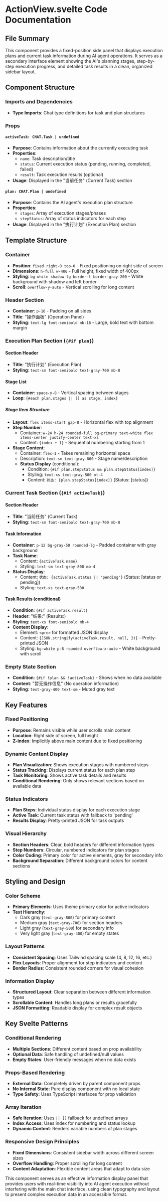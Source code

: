 # ActionView.svelte Code Documentation

## File Summary
This component provides a fixed-position side panel that displays execution plans and current task information during AI agent operations. It serves as a secondary interface element showing the AI's planning stages, step-by-step execution progress, and detailed task results in a clean, organized sidebar layout.

## Component Structure

### Imports and Dependencies
- **Type Imports**: Chat type definitions for task and plan structures

### Props

#### `activeTask: CHAT.Task | undefined`
- **Purpose**: Contains information about the currently executing task
- **Properties**:
  - `name`: Task description/title
  - `status`: Current execution status (pending, running, completed, failed)
  - `result`: Task execution results (optional)
- **Usage**: Displayed in the "当前任务" (Current Task) section

#### `plan: CHAT.Plan | undefined`
- **Purpose**: Contains the AI agent's execution plan structure
- **Properties**:
  - `stages`: Array of execution stages/phases
  - `stepStatus`: Array of status indicators for each step
- **Usage**: Displayed in the "执行计划" (Execution Plan) section

## Template Structure

### Container
- **Position**: `fixed right-0 top-0` - Fixed positioning on right side of screen
- **Dimensions**: `h-full w-400` - Full height, fixed width of 400px
- **Styling**: `bg-white shadow-lg border-l border-gray-200` - White background with shadow and left border
- **Scroll**: `overflow-y-auto` - Vertical scrolling for long content

### Header Section
- **Container**: `p-16` - Padding on all sides
- **Title**: "操作面板" (Operation Panel)
- **Styling**: `text-lg font-semibold mb-16` - Large, bold text with bottom margin

### Execution Plan Section (`{#if plan}`)
#### Section Header
- **Title**: "执行计划" (Execution Plan) 
- **Styling**: `text-sm font-semibold text-gray-700 mb-8`

#### Stage List
- **Container**: `space-y-8` - Vertical spacing between stages
- **Loop**: `{#each plan.stages || [] as stage, index}`

##### Stage Item Structure
- **Layout**: `flex items-start gap-8` - Horizontal flex with top alignment
- **Step Number**:
  - Container: `w-24 h-24 rounded-full bg-primary text-white flex items-center justify-center text-xs`
  - Content: `{index + 1}` - Sequential numbering starting from 1
- **Stage Content**:
  - Container: `flex-1` - Takes remaining horizontal space
  - Description: `text-sm text-gray-800` - Stage name/description
  - **Status Display** (conditional):
    - Condition: `{#if plan.stepStatus && plan.stepStatus[index]}`
    - Styling: `text-xs text-gray-500 mt-4`
    - Content: `状态: {plan.stepStatus[index]}` (Status: [status])

### Current Task Section (`{#if activeTask}`)
#### Section Header
- **Title**: "当前任务" (Current Task)
- **Styling**: `text-sm font-semibold text-gray-700 mb-8`

#### Task Information
- **Container**: `p-12 bg-gray-50 rounded-lg` - Padded container with gray background
- **Task Name**: 
  - Content: `{activeTask.name}`
  - Styling: `text-sm text-gray-800 mb-4`
- **Status Display**:
  - Content: `状态: {activeTask.status || 'pending'}` (Status: [status or pending])
  - Styling: `text-xs text-gray-500`

#### Task Results (conditional)
- **Condition**: `{#if activeTask.result}`
- **Header**: "结果:" (Results:)
- **Styling**: `text-xs font-semibold mb-4`
- **Content Display**:
  - Element: `<pre>` for formatted JSON display
  - Content: `{JSON.stringify(activeTask.result, null, 2)}` - Pretty-printed JSON
  - Styling: `bg-white p-8 rounded overflow-x-auto` - White background with scroll

### Empty State Section
- **Condition**: `{#if !plan && !activeTask}` - Shows when no data available
- **Content**: "暂无操作信息" (No operation information)
- **Styling**: `text-gray-400 text-sm` - Muted gray text

## Key Features

### Fixed Positioning
- **Purpose**: Remains visible while user scrolls main content
- **Location**: Right side of screen, full height
- **Z-index**: Implicitly above main content due to fixed positioning

### Dynamic Content Display
- **Plan Visualization**: Shows execution stages with numbered steps
- **Status Tracking**: Displays current status for each plan step
- **Task Monitoring**: Shows active task details and results
- **Conditional Rendering**: Only shows relevant sections based on available data

### Status Indicators
- **Plan Steps**: Individual status display for each execution stage
- **Active Task**: Current task status with fallback to 'pending'
- **Results Display**: Pretty-printed JSON for task outputs

### Visual Hierarchy
- **Section Headers**: Clear, bold headers for different information types
- **Step Numbers**: Circular, numbered indicators for plan stages
- **Color Coding**: Primary color for active elements, gray for secondary info
- **Background Separation**: Different background colors for content sections

## Styling and Design

### Color Scheme
- **Primary Elements**: Uses theme primary color for active indicators
- **Text Hierarchy**: 
  - Dark gray (`text-gray-800`) for primary content
  - Medium gray (`text-gray-700`) for section headers
  - Light gray (`text-gray-500`) for secondary info
  - Very light gray (`text-gray-400`) for empty states

### Layout Patterns
- **Consistent Spacing**: Uses Tailwind spacing scale (4, 8, 12, 16, etc.)
- **Flex Layouts**: Proper alignment for step indicators and content
- **Border Radius**: Consistent rounded corners for visual cohesion

### Information Display
- **Structured Layout**: Clear separation between different information types
- **Scrollable Content**: Handles long plans or results gracefully
- **JSON Formatting**: Readable display for complex result objects

## Key Svelte Patterns

### Conditional Rendering
- **Multiple Sections**: Different content based on prop availability
- **Optional Data**: Safe handling of undefined/null values
- **Empty States**: User-friendly messages when no data exists

### Props-Based Rendering
- **External Data**: Completely driven by parent component props
- **No Internal State**: Pure display component with no local state
- **Type Safety**: Uses TypeScript interfaces for prop validation

### Array Iteration
- **Safe Iteration**: Uses `|| []` fallback for undefined arrays
- **Index Access**: Uses index for numbering and status lookup
- **Dynamic Content**: Renders variable numbers of plan stages

### Responsive Design Principles
- **Fixed Dimensions**: Consistent sidebar width across different screen sizes
- **Overflow Handling**: Proper scrolling for long content
- **Content Adaptation**: Flexible content areas that adapt to data size

This component serves as an effective information display panel that provides users with real-time visibility into AI agent execution without interfering with the main chat interface, using clean typography and layout to present complex execution data in an accessible format.